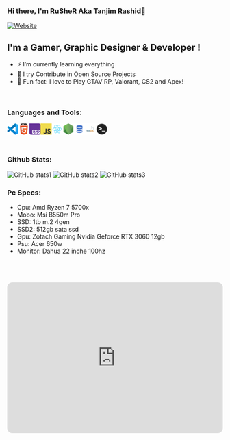 ### Hi there, I'm RuSheR Aka Tanjim Rashid👋

[![Website](https://img.shields.io/website?label=Contact&style=for-the-badge&url=https%3A%2F%2Ffb.com/ALFAMAS)](https://tanjim.freewebhostmost.com/)

## I'm a Gamer, Graphic Designer & Developer !

- ⚡ I’m currently learning everything
- 🥅 I try Contribute in Open Source Projects
- 🌱 Fun fact: I love to Play GTAV RP, Valorant, CS2 and Apex!
<br />

### Languages and Tools:

<img align="left" alt="Visual Studio Code" width="26px" src="https://raw.githubusercontent.com/github/explore/80688e429a7d4ef2fca1e82350fe8e3517d3494d/topics/visual-studio-code/visual-studio-code.png" />
<img align="left" alt="HTML5" width="26px" src="https://raw.githubusercontent.com/github/explore/80688e429a7d4ef2fca1e82350fe8e3517d3494d/topics/html/html.png" />
<img align="left" alt="CSS3" width="26px" src="https://raw.githubusercontent.com/github/explore/80688e429a7d4ef2fca1e82350fe8e3517d3494d/topics/css/css.png" />
<img align="left" alt="JavaScript" width="26px" src="https://raw.githubusercontent.com/github/explore/80688e429a7d4ef2fca1e82350fe8e3517d3494d/topics/javascript/javascript.png" />
<img align="left" alt="React" width="26px" src="https://raw.githubusercontent.com/github/explore/80688e429a7d4ef2fca1e82350fe8e3517d3494d/topics/react/react.png" />
<img align="left" alt="Node.js" width="26px" src="https://raw.githubusercontent.com/github/explore/80688e429a7d4ef2fca1e82350fe8e3517d3494d/topics/nodejs/nodejs.png" />
<img align="left" alt="SQL" width="26px" src="https://raw.githubusercontent.com/github/explore/80688e429a7d4ef2fca1e82350fe8e3517d3494d/topics/sql/sql.png" />
<img align="left" alt="MySQL" width="26px" src="https://raw.githubusercontent.com/github/explore/80688e429a7d4ef2fca1e82350fe8e3517d3494d/topics/mysql/mysql.png" />
<img align="left" alt="Terminal" width="26px" src="https://raw.githubusercontent.com/github/explore/80688e429a7d4ef2fca1e82350fe8e3517d3494d/topics/terminal/terminal.png" />
<br />
<br />
<br />


### Github Stats:

![GitHub stats1](https://github-profile-trophy.vercel.app/?username=TBxRuSheR&theme=darkhub&no-frame=false&no-bg=true&margin-w=4)
![GitHub stats2](https://github-readme-stats.vercel.app/api/top-langs/?username=TBxRuSheR&theme=react&hide_border=false&include_all_commits=false&count_private=false&layout=compact)
![GitHub stats3](https://github-readme-streak-stats.herokuapp.com/?user=TBxRuSheR&theme=react&hide_border=false)

### Pc Specs:

- Cpu: Amd Ryzen 7 5700x
- Mobo: Msi B550m Pro
- SSD: 1tb m.2 4gen
- SSD2: 512gb sata ssd
- Gpu: Zotach Gaming Nvidia Geforce RTX 3060 12gb
- Psu: Acer 650w 
- Monitor: Dahua 22 inche 100hz
<br />
<br />
<br />

<iframe data-testid="embed-iframe" style="border-radius:12px" src="https://open.spotify.com/embed/track/5ulYYJZMbbePrhvInFcwYu?utm_source=generator&theme=0" width="100%" height="352" frameBorder="0" allowfullscreen="" allow="autoplay; clipboard-write; encrypted-media; fullscreen; picture-in-picture" loading="lazy"></iframe>


